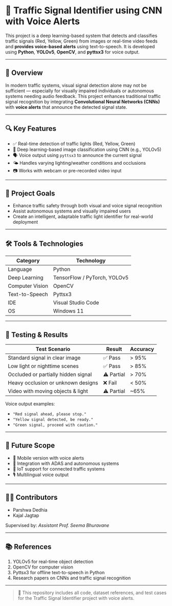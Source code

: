 # 🚦 Traffic Signal Identifier using CNN with Voice Alerts

This project is a deep learning-based system that detects and classifies traffic signals (Red, Yellow, Green) from images or real-time video feeds and **provides voice-based alerts** using text-to-speech. It is developed using **Python**, **YOLOv5**, **OpenCV**, and **pyttsx3** for voice output.

---

## 🧠 Overview

In modern traffic systems, visual signal detection alone may not be sufficient — especially for visually impaired individuals or autonomous systems needing audio feedback. This project enhances traditional traffic signal recognition by integrating **Convolutional Neural Networks (CNNs)** with **voice alerts** that announce the detected signal state.

---

## 🔍 Key Features

- ✅ Real-time detection of traffic lights (Red, Yellow, Green)
- 🧠 Deep learning-based image classification using CNN (e.g., YOLOv5)
- 🗣️ Voice output using `pyttsx3` to announce the current signal
- 🌤️ Handles varying lighting/weather conditions and occlusions
- 📷 Works with webcam or pre-recorded video input

---

## 📌 Project Goals

- Enhance traffic safety through both visual and voice signal recognition
- Assist autonomous systems and visually impaired users
- Create an intelligent, adaptable traffic light identifier for real-world deployment

---

## 🛠️ Tools & Technologies

| Category         | Technology                     |
|------------------|--------------------------------|
| Language         | Python                         |
| Deep Learning    | TensorFlow / PyTorch, YOLOv5   |
| Computer Vision  | OpenCV                         |
| Text-to-Speech   | Pyttsx3                        |
| IDE              | Visual Studio Code             |
| OS               | Windows 11                     |

---

## 🧪 Testing & Results

| Test Scenario                         | Result      | Accuracy   |
|--------------------------------------|-------------|------------|
| Standard signal in clear image       | ✅ Pass     | > 95%      |
| Low light or nighttime scenes        | ✅ Pass     | > 85%      |
| Occluded or partially hidden signal  | ⚠️ Partial  | > 70%      |
| Heavy occlusion or unknown designs   | ❌ Fail     | < 50%      |
| Video with moving objects & light    | ⚠️ Partial  | ~65%       |

Voice output examples:
- `"Red signal ahead, please stop."`
- `"Yellow signal detected, be ready."`
- `"Green signal, proceed with caution."`

---

## 🚀 Future Scope

- 📱 Mobile version with voice alerts
- 🧠 Integration with ADAS and autonomous systems
- 📡 IoT support for connected traffic systems
- 🎙️ Multilingual voice output

---

## 👨‍💻 Contributors

- Parshwa Dedhia  
- Kajal Jagtap 

Supervised by: *Assistant Prof. Seema Bhuravane*

---

## 📚 References

1. YOLOv5 for real-time object detection  
2. OpenCV for computer vision  
3. Pyttsx3 for offline text-to-speech in Python  
4. Research papers on CNNs and traffic signal recognition

---

> 📁 This repository includes all code, dataset references, and test cases for the Traffic Signal Identifier project with voice alerts.

